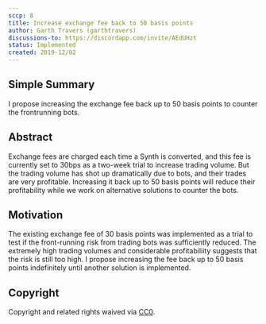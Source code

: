 ```yaml
---
sccp: 8
title: Increase exchange fee back to 50 basis points 
author: Garth Travers (garthtravers)
discussions-to: https://discordapp.com/invite/AEdUHzt
status: Implemented
created: 2019-12/02
---
```


## Simple Summary
<!--"If you can't explain it simply, you don't understand it well enough." Provide a simplified and layman-accessible explanation of the SCCP.-->
I propose increasing the exchange fee back up to 50 basis points to counter the frontrunning bots. 

## Abstract
<!--A short (~200 word) description of the variable change proposed.-->
Exchange fees are charged each time a Synth is converted, and this fee is currently set to 30bps as a two-week trial to increase trading volume. But the trading volume has shot up dramatically due to bots, and their trades are very profitable. Increasing it back up to 50 basis points will reduce their profitability while we work on alternative solutions to counter the bots. 

## Motivation
<!--The motivation is critical for SCCPs that want to update variables within Synthetix. It should clearly explain why the existing variable is not incentive aligned. SCCP submissions without sufficient motivation may be rejected outright.-->
The existing exchange fee of 30 basis points was implemented as a trial to test if the front-running risk from trading bots was sufficiently reduced. The extremely high trading volumes and considerable profitabiliity suggests that the risk is still too high. I propose increasing the fee back up to 50 basis points indefinitely until another solution is implemented. 

## Copyright
Copyright and related rights waived via [CC0](https://creativecommons.org/publicdomain/zero/1.0/).
